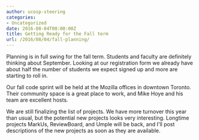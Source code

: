 ```yaml
---
author: ucosp-steering
categories:
- Uncategorized
date: 2016-08-04T00:00:00Z
title: Getting Ready for the Fall term
url: /2016/08/04/fall-planning/
---
```


Planning is in full swing for the fall term.  Students and faculty are definitely thinking about September.  Looking at our registration form we already have about half the number of students we expect signed up and more are starting to roll in.

Our fall code sprint will be held at the Mozilla offices in downtown Toronto.  Their community space is a great place to work, and Mike Hoye and his team are excellent hosts.

We are still finalizing the list of projects.  We have more turnover this year than usual, but the potential new projects looks very interesting.  Longtime projects MarkUs, ReviewBoard, and Umple will be back, and I'll post descriptions of the new projects as soon as they are available.


